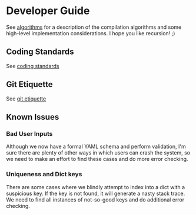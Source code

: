 # Developer Guide

See [algorithms](algorithms.md) for a description of the compilation algorithms and some high-level implementation considerations. I hope you like recursion! ;)

## Coding Standards

See [coding standards](codingstandards.md)

## Git Etiquette

See [git etiquette](gitetiquette.md)

## Known Issues

### Bad User Inputs

Although we now have a formal YAML schema and perform validation, I'm sure there are plenty of other ways in which users can crash the system, so we need to make an effort to find these cases and do more error checking.

### Uniqueness and Dict keys

There are some cases where we blindly attempt to index into a dict with a suspicious key. If the key is not found, it will generate a nasty stack trace. We need to find all instances of not-so-good keys and do additional error checking.